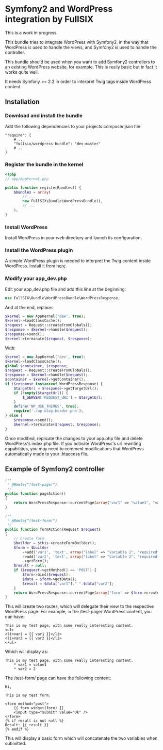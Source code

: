 # Symfony2 and WordPress integration by FullSIX

This is a work in progress

This bundle tries to integrate WordPress with Symfony2, in the way that WordPress
is used to handle the views, and Symfony2 is used to handle the controller.

This bundle should be used when you want to add Symfony2 controllers to an existing
WordPress website, for example. This is really basic but in fact it works quite well.

It needs Symfony >= 2.2 in order to interpret Twig tags inside WordPress content.

## Installation

### Download and install the bundle

Add the following dependencies to your projects composer.json file:

    "require": {
        # ..
        "fullsix/wordpress-bundle": "dev-master"
        # ..
    }

### Register the bundle in the kernel

``` php
<?php
// app/AppKernel.php

public function registerBundles() {
    $bundles = array(
        // ...
        new FullSIX\Bundle\WordPressBundle(),
        // ...
    );
}
```

### Install WordPress

Install WordPress in your _web_ directory and launch its configuration.

### Install the WordPress plugin

A simple WordPress plugin is needed to interpret the Twig content inside WordPress.
Install it from [here](https://github.com/fullsixspain/fullsix_wordpress_plugin).

### Modify your app_dev.php

Edit your app_dev.php file and add this line at the beginning:

``` php
use FullSIX\Bundle\WordPressBundle\WordPressResponse;
```

And at the end, replace:

``` php
$kernel = new AppKernel('dev', true);
$kernel->loadClassCache();
$request = Request::createFromGlobals();
$response = $kernel->handle($request);
$response->send();
$kernel->terminate($request, $response);
```

With:

``` php
$kernel = new AppKernel('dev', true);
$kernel->loadClassCache();
global $container, $response;
$request = Request::createFromGlobals();
$response = $kernel->handle($request);
$container = $kernel->getContainer();
if ($response instanceof WordPressResponse) {
    $targetUrl = $response->getTargetUrl();
    if (!empty($targetUrl)) {
        $_SERVER['REQUEST_URI'] = $targetUrl;
    }
    define('WP_USE_THEMES', true);
    require('./wp-blog-header.php');
} else {
    $response->send();
    $kernel->terminate($request, $response);
}
```

Once modified, replicate the changes to your app.php file and delete WordPress's index.php file.
If you activate WordPress's url rewriting capabilities, you may need to comment modifications
that WordPress automatically made to your .htaccess file.

## Example of Symfony2 controller

``` php
/**
 * @Route("/test-page/")
 */
public function pageAction()
{
    return WordPressResponse::currentPage(array("var1" => "value1", "var2" => 2));
}

/**
 * @Route("/test-form/")
 */
public function formAction(Request $request)
{
    // Create form
    $builder = $this->createFormBuilder();
    $form = $builder
        ->add('var1', 'text', array("label" => "Variable 1", "required" => false, "constraints" => new NotBlank()))
        ->add('var2', 'text', array("label" => "Variable 2", "required" => false, "constraints" => new NotBlank()))
        ->getForm();
    $result = null;
    if ($request->getMethod() == 'POST') {
        $form->bind($request);
        $data = $form->getData();
        $result = $data["var1"]." ".$data["var2"];
    }
    return WordPressResponse::currentPage(array('form' => $form->createView(), "result" => $result));
}
```

This will create two routes, which will delegate their view to the respective WordPress page. For example, in the
/test-page/ WordPress content, you can have:

    This is my test page, with some really interesting content.
    <ul>
	<li>var1 = {{ var1 }}</li>
	<li>var2 = {{ var2 }}</li>
    </ul>

Which will display as:

    This is my test page, with some really interesting content.
        * var1 = value1
        * var2 = 2

The /test-form/ page can have the following content:

    Hi,

    This is my test form.

    <form method="post">
        {{ form_widget(form) }}
        <input type="submit" value="Ok" />
    </form>
    {% if result is not null %}
    Result: {{ result }}
    {% endif %}

This will display a basic form which will concatenate the two variables when submitted.
